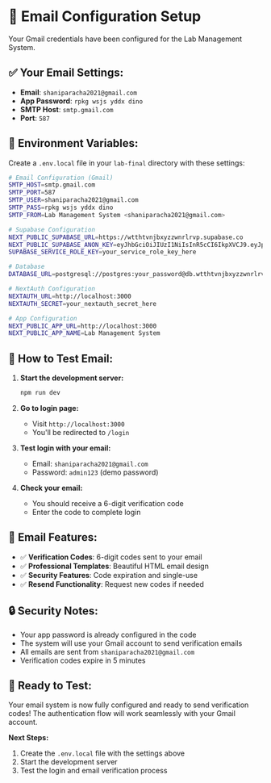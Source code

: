 # 📧 Email Configuration Setup

Your Gmail credentials have been configured for the Lab Management System.

## ✅ **Your Email Settings:**

- **Email**: `shaniparacha2021@gmail.com`
- **App Password**: `rpkg wsjs yddx dino`
- **SMTP Host**: `smtp.gmail.com`
- **Port**: `587`

## 🔧 **Environment Variables:**

Create a `.env.local` file in your `lab-final` directory with these settings:

```bash
# Email Configuration (Gmail)
SMTP_HOST=smtp.gmail.com
SMTP_PORT=587
SMTP_USER=shaniparacha2021@gmail.com
SMTP_PASS=rpkg wsjs yddx dino
SMTP_FROM=Lab Management System <shaniparacha2021@gmail.com>

# Supabase Configuration
NEXT_PUBLIC_SUPABASE_URL=https://wtthtvnjbxyzzwnrlrvp.supabase.co
NEXT_PUBLIC_SUPABASE_ANON_KEY=eyJhbGciOiJIUzI1NiIsInR5cCI6IkpXVCJ9.eyJpc3MiOiJzdXBhYmFzZSIsInJlZiI6Ind0dGh0dm5qYnh5enp3bnJscnZwIiwicm9sZSI6ImFub24iLCJpYXQiOjE3NjExMjg2MjgsImV4cCI6MjA3NjcwNDYyOH0.wCq6a1ZmvWVjmseF2vcYguZB2YjpSUg_zemtdw2srs4
SUPABASE_SERVICE_ROLE_KEY=your_service_role_key_here

# Database
DATABASE_URL=postgresql://postgres:your_password@db.wtthtvnjbxyzzwnrlrvp.supabase.co:5432/postgres

# NextAuth Configuration
NEXTAUTH_URL=http://localhost:3000
NEXTAUTH_SECRET=your_nextauth_secret_here

# App Configuration
NEXT_PUBLIC_APP_URL=http://localhost:3000
NEXT_PUBLIC_APP_NAME=Lab Management System
```

## 🚀 **How to Test Email:**

1. **Start the development server:**
   ```bash
   npm run dev
   ```

2. **Go to login page:**
   - Visit `http://localhost:3000`
   - You'll be redirected to `/login`

3. **Test login with your email:**
   - Email: `shaniparacha2021@gmail.com`
   - Password: `admin123` (demo password)

4. **Check your email:**
   - You should receive a 6-digit verification code
   - Enter the code to complete login

## 📧 **Email Features:**

- ✅ **Verification Codes**: 6-digit codes sent to your email
- ✅ **Professional Templates**: Beautiful HTML email design
- ✅ **Security Features**: Code expiration and single-use
- ✅ **Resend Functionality**: Request new codes if needed

## 🔒 **Security Notes:**

- Your app password is already configured in the code
- The system will use your Gmail account to send verification emails
- All emails are sent from `shaniparacha2021@gmail.com`
- Verification codes expire in 5 minutes

## 🎯 **Ready to Test:**

Your email system is now fully configured and ready to send verification codes! The authentication flow will work seamlessly with your Gmail account.

**Next Steps:**
1. Create the `.env.local` file with the settings above
2. Start the development server
3. Test the login and email verification process
